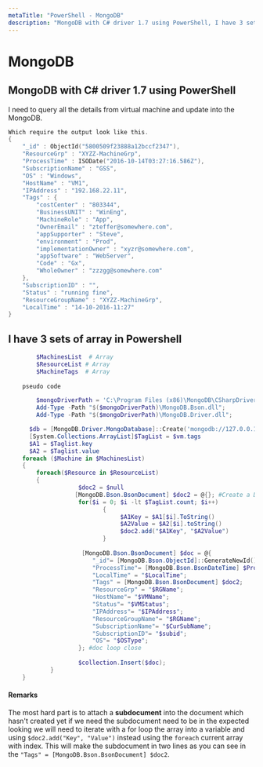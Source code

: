 ```yaml
---
metaTitle: "PowerShell - MongoDB"
description: "MongoDB with C# driver 1.7 using PowerShell, I have 3 sets of array in Powershell"
---
```


# MongoDB



## MongoDB with C# driver 1.7 using PowerShell


I need to query all the details from virtual machine and update into the MongoDB.

```powershell
Which require the output look like this. 
{
    "_id" : ObjectId("5800509f23888a12bccf2347"),
    "ResourceGrp" : "XYZZ-MachineGrp",
    "ProcessTime" : ISODate("2016-10-14T03:27:16.586Z"),
    "SubscriptionName" : "GSS",
    "OS" : "Windows",
    "HostName" : "VM1",
    "IPAddress" : "192.168.22.11",
    "Tags" : {
        "costCenter" : "803344",
        "BusinessUNIT" : "WinEng",
        "MachineRole" : "App",
        "OwnerEmail" : "zteffer@somewhere.com",
        "appSupporter" : "Steve",
        "environment" : "Prod",
        "implementationOwner" : "xyzr@somewhere.com",
        "appSoftware" : "WebServer",
        "Code" : "Gx",
        "WholeOwner" : "zzzgg@somewhere.com"
    },
    "SubscriptionID" : "",
    "Status" : "running fine",
    "ResourceGroupName" : "XYZZ-MachineGrp",
    "LocalTime" : "14-10-2016-11:27"
}

```



## I have 3 sets of array in Powershell


```powershell
        $MachinesList  # Array 
        $ResourceList # Array
        $MachineTags  # Array
    
    pseudo code 

        $mongoDriverPath = 'C:\Program Files (x86)\MongoDB\CSharpDriver 1.7';
        Add-Type -Path "$($mongoDriverPath)\MongoDB.Bson.dll";
        Add-Type -Path "$($mongoDriverPath)\MongoDB.Driver.dll";

      $db = [MongoDB.Driver.MongoDatabase]::Create('mongodb://127.0.0.1:2701/RGrpMachines');
      [System.Collections.ArrayList]$TagList = $vm.tags 
      $A1 = $Taglist.key
      $A2 = $Taglist.value 
    foreach ($Machine in $MachinesList) 
    {
        foreach($Resource in $ResourceList) 
        {
                    $doc2 = $null
                   [MongoDB.Bson.BsonDocument] $doc2 = @{}; #Create a Document here 
                    for($i = 0; $i -lt $TagList.count; $i++)
                           {
                                $A1Key = $A1[$i].ToString()
                                $A2Value = $A2[$i].toString()
                                $doc2.add("$A1Key", "$A2Value")
                           }
                    
                     [MongoDB.Bson.BsonDocument] $doc = @{
                        "_id"= [MongoDB.Bson.ObjectId]::GenerateNewId();
                        "ProcessTime"= [MongoDB.Bson.BsonDateTime] $ProcessTime;
                        "LocalTime" = "$LocalTime";
                        "Tags" = [MongoDB.Bson.BsonDocument] $doc2; 
                        "ResourceGrp" = "$RGName"; 
                        "HostName"= "$VMName";
                        "Status"= "$VMStatus";
                        "IPAddress"= "$IPAddress";
                        "ResourceGroupName"= "$RGName";
                        "SubscriptionName"= "$CurSubName";
                        "SubscriptionID"= "$subid";
                        "OS"= "$OSType";
                    }; #doc loop close
 
                    $collection.Insert($doc);
            }
    }

```



#### Remarks


The most hard part is to attach a **subdocument** into the document which hasn't created yet if we need the subdocument need to be in the expected looking we will need to iterate with a for loop the array into a variable and using `$doc2.add("Key", "Value")` instead using the `foreach` current array with index. This will make the subdocument in two lines as you can see in the `"Tags" = [MongoDB.Bson.BsonDocument] $doc2`.

